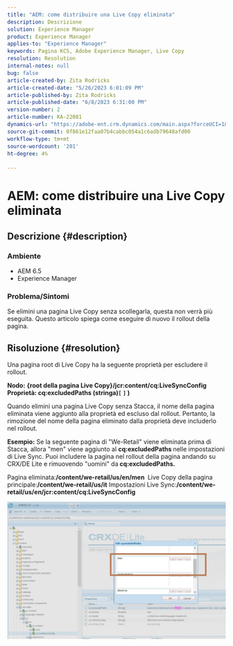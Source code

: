 ```yaml
---
title: "AEM: come distribuire una Live Copy eliminata"
description: Descrizione
solution: Experience Manager
product: Experience Manager
applies-to: "Experience Manager"
keywords: Pagina KCS, Adobe Experience Manager, Live Copy
resolution: Resolution
internal-notes: null
bug: false
article-created-by: Zita Rodricks
article-created-date: "5/26/2023 6:01:09 PM"
article-published-by: Zita Rodricks
article-published-date: "6/8/2023 6:31:00 PM"
version-number: 2
article-number: KA-22081
dynamics-url: "https://adobe-ent.crm.dynamics.com/main.aspx?forceUCI=1&pagetype=entityrecord&etn=knowledgearticle&id=26052845-effb-ed11-8849-6045bd0063aa"
source-git-commit: 0f861e12faa07b4cabbc054a1c6adb79648afd00
workflow-type: tm+mt
source-wordcount: '201'
ht-degree: 4%

---
```


# AEM: come distribuire una Live Copy eliminata

## Descrizione {#description}


### <b>Ambiente</b>

- AEM 6.5
- Experience Manager


### <b>Problema/Sintomi</b>

Se elimini una pagina Live Copy senza scollegarla, questa non verrà più eseguita. Questo articolo spiega come eseguire di nuovo il rollout della pagina.


## Risoluzione {#resolution}


Una pagina root di Live Copy ha la seguente proprietà &#x200B;&#x200B;per escludere il rollout.

<b>Nodo:</b> <b>{root della pagina Live Copy}/jcr:content/cq:LiveSyncConfig Proprietà: cq:excludedPaths (stringa)`[` `]` )</b>

Quando elimini una pagina Live Copy senza Stacca, il nome della pagina eliminata viene aggiunto alla proprietà ed escluso dal rollout.
Pertanto, la rimozione del nome della pagina eliminato dalla proprietà deve includerlo nel rollout.

<b>Esempio:</b>
Se la seguente pagina di &quot;We-Retail&quot; viene eliminata prima di Stacca, allora &quot;men&quot; viene aggiunto al <b>cq:excludedPaths </b>nelle impostazioni di Live Sync.
Puoi includere la pagina nel rollout della pagina andando su CRX/DE Lite e rimuovendo &quot;uomini&quot; da<b> cq:excludedPaths.</b>

Pagina eliminata:<b>/content/we-retail/us/en/men </b>
Live Copy della pagina principale:<b>/content/we-retail/us/it</b>
Impostazioni Live Sync:<b>/content/we-retail/us/en/jcr:content/cq:LiveSyncConfig</b>

![](assets/a7eb936c-03f6-ed11-8848-6045bd006295.png)
